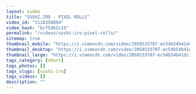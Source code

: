 ```yaml
---
layout: video
title: "SUSHI.IRO - PIXEL ROLLS"
video_id: "1118358694"
video_hash: "bcf5db2c15"
permalink: "/videos/sushi-iro-pixel-rolls/"
sitemap: true
thumbnail_mobile: "https://i.vimeocdn.com/video/2058533707-ec54b54b41dc3f639e3c41238e262252a0317b8e51765c7492cbd9ce8c1dd719-d_640x360?&r=pad&region=us"
thumbnail_desktop: "https://i.vimeocdn.com/video/2058533707-ec54b54b41dc3f639e3c41238e262252a0317b8e51765c7492cbd9ce8c1dd719-d_960x540?&r=pad&region=us"
thumbnail_large: "https://i.vimeocdn.com/video/2058533707-ec54b54b41dc3f639e3c41238e262252a0317b8e51765c7492cbd9ce8c1dd719-d_1280x720?&r=pad&region=us"
tags_category: [short]
tags_photos: []
tags_slugs: [sushi-iro]
tags_videos: []
description: ""
---
```

